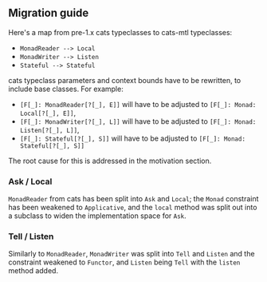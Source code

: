 ## Migration guide

Here's a map from pre-1.x cats typeclasses to cats-mtl typeclasses:
 - `MonadReader --> Local`
 - `MonadWriter --> Listen`
 - `Stateful --> Stateful`

cats typeclass parameters and context bounds have to be rewritten, to include base classes.
For example:
 - `[F[_]: MonadReader[?[_], E]]` will have to be adjusted to `[F[_]: Monad: Local[?[_], E]]`,
 - `[F[_]: MonadWriter[?[_], L]]` will have to be adjusted to `[F[_]: Monad: Listen[?[_], L]]`,
 - `[F[_]: Stateful[?[_], S]]` will have to be adjusted to `[F[_]: Monad: Stateful[?[_], S]]`

The root cause for this is addressed in the motivation section.


### Ask / Local
`MonadReader` from cats has been split into `Ask` and `Local`;
the `Monad` constraint has been weakened to `Applicative`, and the `local` method was split out
into a subclass to widen the implementation space for `Ask`.

### Tell / Listen
Similarly to `MonadReader`, `MonadWriter` was split into `Tell` and `Listen`
and the constraint weakened to `Functor`, and `Listen` being `Tell` with the `listen`
method added.
